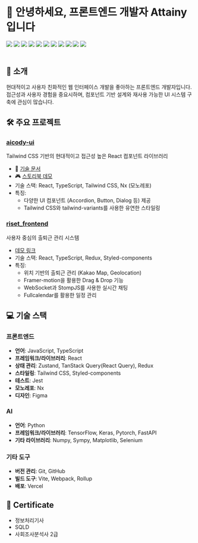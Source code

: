 # 👋 안녕하세요, 프론트엔드 개발자 Attainy입니다
<div align="left">
  <img src="https://img.shields.io/badge/HTML5-E34F26?style=flat&logo=html5&logoColor=white"/> 
  <img src="https://img.shields.io/badge/CSS3-1572B6?style=flat&logo=CSS3&logoColor=white"/> 
  <img src="https://img.shields.io/badge/Styled components-DB7093.svg?style=flat&logo=Styled-components&logoColor=white" />
  <img src="https://img.shields.io/badge/Javascript-F7DF1E.svg?style=flat&logo=javascript&logoColor=white" />
  <img src="https://img.shields.io/badge/Typescript-3178C6?style=flat&logo=Typescript&logoColor=white"/> 
  <img src="https://img.shields.io/badge/React-61DAFB.svg?style=flat&logo=React&logoColor=white" />
  <img src="https://img.shields.io/badge/Redux-764ABC?style=flat&logo=Redux&logoColor=white" /> 
  <img src="https://img.shields.io/badge/Git-F05032?style=flat&logo=git&logoColor=white"/> 
  <img src="https://img.shields.io/badge/GitHub-181717?style=flat&logo=GitHub&logoColor=white"/> 
  <img src="https://img.shields.io/badge/GitLab-181717?style=flat&logo=GitLab&logoColor=white"/> 
  <img src="https://img.shields.io/badge/Vercel-000000?style=flat&logo=Vercel&logoColor=white"/>
</div>
</br>


## 🚀 소개
현대적이고 사용자 친화적인 웹 인터페이스 개발을 좋아하는 프론트엔드 개발자입니다. <br />
접근성과 사용자 경험을 중요시하며, 컴포넌트 기반 설계와 재사용 가능한 UI 시스템 구축에 관심이 많습니다.

## 🛠️ 주요 프로젝트

### [aicody-ui](https://github.com/Attainy/aicody-ui)
Tailwind CSS 기반의 현대적이고 접근성 높은 React 컴포넌트 라이브러리
- 📘 [기술 문서](https://attainy.github.io/aicody-ui/)
- 🎮 [스토리북 데모](https://attainy.github.io/aicody-ui/storybook)
- 기술 스택: React, TypeScript, Tailwind CSS, Nx (모노레포)
- 특징: 
  - 다양한 UI 컴포넌트 (Accordion, Button, Dialog 등) 제공
  - Tailwind CSS와 tailwind-variants를 사용한 유연한 스타일링

### [riset_frontend](https://github.com/rise-set-riset/riset_frontend)
사용자 중심의 출퇴근 관리 시스템
- [데모 링크](https://fine-apartment-d18.notion.site/Riset-c5f9828ccb86492b970994ac1aca4252)
- 기술 스택: React, TypeScript, Redux, Styled-components
- 특징:
  - 위치 기반의 출퇴근 관리 (Kakao Map, Geolocation)
  - Framer-motion을 활용한 Drag & Drop 기능
  - WebSocket과 StompJS를 사용한 실시간 채팅
  - Fullcalendar를 활용한 일정 관리

## 💻 기술 스택

### 프론트엔드
- **언어**: JavaScript, TypeScript
- **프레임워크/라이브러리**: React
- **상태 관리**: Zustand, TanStack Query(React Query), Redux
- **스타일링**: Tailwind CSS, Styled-components
- **테스트**: Jest
- **모노레포**: Nx
- **디자인**: Figma

### AI
- **언어**: Python
- **프레임워크/라이브러리**: TensorFlow, Keras, Pytorch, FastAPI
- **기타 라이브러리**: Numpy, Sympy, Matplotlib, Selenium

### 기타 도구
- **버전 관리**: Git, GitHub
- **빌드 도구**: Vite, Webpack, Rollup
- **배포**: Vercel

## 🌟 Certificate
* 정보처리기사
* SQLD
* 사회조사분석사 2급

